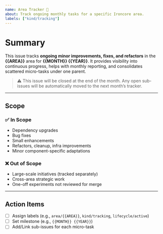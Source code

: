 ```yaml
---
name: Area Tracker 📌
about: Track ongoing monthly tasks for a specific Ironcore area.
labels: ["kind/tracking"]
---
```


# Summary
This issue tracks **ongoing minor improvements, fixes, and refactors** in the **{{AREA}}** area for **{{MONTH}} {{YEAR}}**. It provides visibility into continuous progress, helps with monthly reporting, and consolidates scattered micro-tasks under one parent.

> ⚠️ This issue will be closed at the end of the month. Any open sub-issues will be automatically moved to the next month’s tracker.

---

## Scope
### ✅ In Scope
- Dependency upgrades
- Bug fixes
- Small enhancements
- Refactors, cleanup, infra improvements
- Minor component-specific adaptations

### ❌ Out of Scope
- Large-scale initiatives (tracked separately)
- Cross-area strategic work
- One-off experiments not reviewed for merge

---

## Action Items
- [ ] Assign labels (e.g., `area/{{AREA}}`, `kind/tracking`, `lifecycle/active`)
- [ ] Set milestone (e.g., `{{MONTH}} {{YEAR}}`)
- [ ] Add/Link sub-issues for each micro-task

